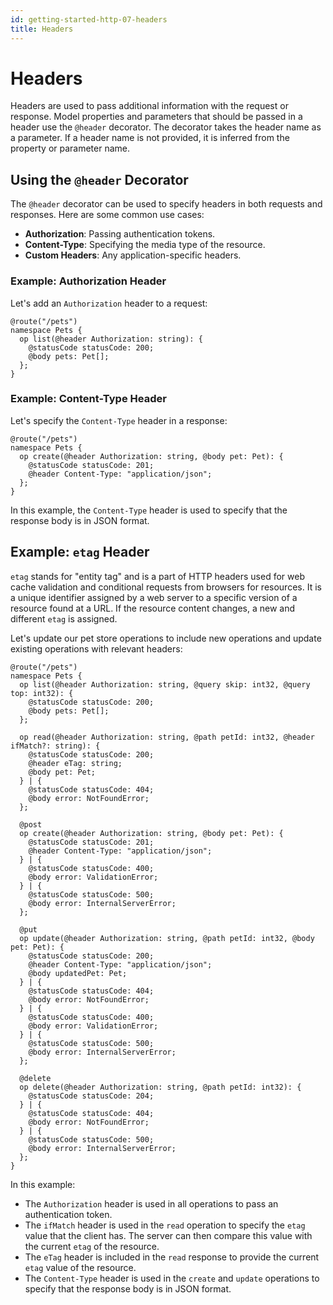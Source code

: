 ```yaml
---
id: getting-started-http-07-headers
title: Headers
---
```


# Headers

Headers are used to pass additional information with the request or response. Model properties and parameters that should be passed in a header use the `@header` decorator. The decorator takes the header name as a parameter. If a header name is not provided, it is inferred from the property or parameter name.

## Using the `@header` Decorator

The `@header` decorator can be used to specify headers in both requests and responses. Here are some common use cases:

- **Authorization**: Passing authentication tokens.
- **Content-Type**: Specifying the media type of the resource.
- **Custom Headers**: Any application-specific headers.

### Example: Authorization Header

Let's add an `Authorization` header to a request:

```typespec
@route("/pets")
namespace Pets {
  op list(@header Authorization: string): {
    @statusCode statusCode: 200;
    @body pets: Pet[];
  };
}
```

### Example: Content-Type Header

Let's specify the `Content-Type` header in a response:

```typespec
@route("/pets")
namespace Pets {
  op create(@header Authorization: string, @body pet: Pet): {
    @statusCode statusCode: 201;
    @header Content-Type: "application/json";
  };
}
```

In this example, the `Content-Type` header is used to specify that the response body is in JSON format.

## Example: `etag` Header

`etag` stands for "entity tag" and is a part of HTTP headers used for web cache validation and conditional requests from browsers for resources. It is a unique identifier assigned by a web server to a specific version of a resource found at a URL. If the resource content changes, a new and different `etag` is assigned.

Let's update our pet store operations to include new operations and update existing operations with relevant headers:

```typespec
@route("/pets")
namespace Pets {
  op list(@header Authorization: string, @query skip: int32, @query top: int32): {
    @statusCode statusCode: 200;
    @body pets: Pet[];
  };

  op read(@header Authorization: string, @path petId: int32, @header ifMatch?: string): {
    @statusCode statusCode: 200;
    @header eTag: string;
    @body pet: Pet;
  } | {
    @statusCode statusCode: 404;
    @body error: NotFoundError;
  };

  @post
  op create(@header Authorization: string, @body pet: Pet): {
    @statusCode statusCode: 201;
    @header Content-Type: "application/json";
  } | {
    @statusCode statusCode: 400;
    @body error: ValidationError;
  } | {
    @statusCode statusCode: 500;
    @body error: InternalServerError;
  };

  @put
  op update(@header Authorization: string, @path petId: int32, @body pet: Pet): {
    @statusCode statusCode: 200;
    @header Content-Type: "application/json";
    @body updatedPet: Pet;
  } | {
    @statusCode statusCode: 404;
    @body error: NotFoundError;
  } | {
    @statusCode statusCode: 400;
    @body error: ValidationError;
  } | {
    @statusCode statusCode: 500;
    @body error: InternalServerError;
  };

  @delete
  op delete(@header Authorization: string, @path petId: int32): {
    @statusCode statusCode: 204;
  } | {
    @statusCode statusCode: 404;
    @body error: NotFoundError;
  } | {
    @statusCode statusCode: 500;
    @body error: InternalServerError;
  };
}
```

In this example:

- The `Authorization` header is used in all operations to pass an authentication token.
- The `ifMatch` header is used in the `read` operation to specify the `etag` value that the client has. The server can then compare this value with the current `etag` of the resource.
- The `eTag` header is included in the `read` response to provide the current `etag` value of the resource.
- The `Content-Type` header is used in the `create` and `update` operations to specify that the response body is in JSON format.
